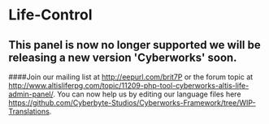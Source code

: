 # Life-Control

## This panel is now no longer supported we will be releasing a new version 'Cyberworks' soon.
####Join our mailing list at http://eepurl.com/brit7P or the forum topic at http://www.altisliferpg.com/topic/11209-php-tool-cyberworks-altis-life-admin-panel/.
You can now help us by editing our language files here https://github.com/Cyberbyte-Studios/Cyberworks-Framework/tree/WIP-Translations.

